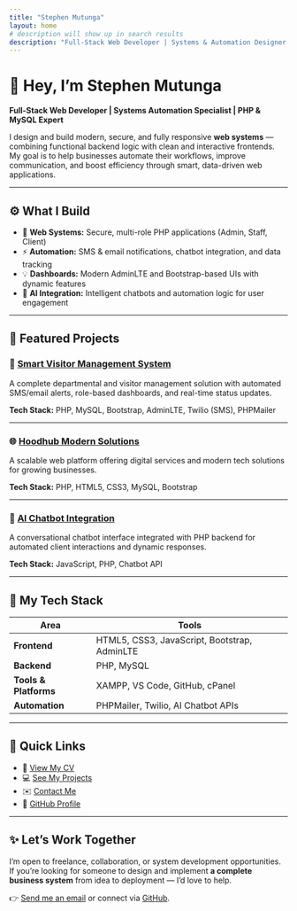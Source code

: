 ```yaml
---
title: "Stephen Mutunga"
layout: home
# description will show up in search results
description: "Full-Stack Web Developer | Systems & Automation Designer | PHP & MySQL Expert"
---
```


# 👋 Hey, I’m **Stephen Mutunga**
**Full-Stack Web Developer | Systems Automation Specialist | PHP & MySQL Expert**

I design and build modern, secure, and fully responsive **web systems** — combining functional backend logic with clean and interactive frontends.  
My goal is to help businesses automate their workflows, improve communication, and boost efficiency through smart, data-driven web applications.

---

## ⚙️ **What I Build**
- 🧱 **Web Systems:** Secure, multi-role PHP applications (Admin, Staff, Client)
- ⚡ **Automation:** SMS & email notifications, chatbot integration, and data tracking
- 💡 **Dashboards:** Modern AdminLTE and Bootstrap-based UIs with dynamic features
- 🧠 **AI Integration:** Intelligent chatbots and automation logic for user engagement

---

## 🚀 **Featured Projects**

### 🏢 [Smart Visitor Management System]()
A complete departmental and visitor management solution with automated SMS/email alerts, role-based dashboards, and real-time status updates.  

**Tech Stack:** PHP, MySQL, Bootstrap, AdminLTE, Twilio (SMS), PHPMailer  

---

### 🌐 [Hoodhub Modern Solutions]()
A scalable web platform offering digital services and modern tech solutions for growing businesses.  

**Tech Stack:** PHP, HTML5, CSS3, MySQL, Bootstrap  

---

### 🤖 [AI Chatbot Integration]()
A conversational chatbot interface integrated with PHP backend for automated client interactions and dynamic responses.  

**Tech Stack:** JavaScript, PHP, Chatbot API  

---

## 🧰 **My Tech Stack**
| Area | Tools |
|------|-------|
| **Frontend** | HTML5, CSS3, JavaScript, Bootstrap, AdminLTE |
| **Backend** | PHP, MySQL |
| **Tools & Platforms** | XAMPP, VS Code, GitHub, cPanel |
| **Automation** | PHPMailer, Twilio, AI Chatbot APIs |

---

## 💼 **Quick Links**
- 📄 [View My CV]()  
- 💻 [See My Projects]()  
- ✉️ [Contact Me]()  
- 💼 [GitHub Profile]()

---

## ✨ **Let’s Work Together**
I’m open to freelance, collaboration, or system development opportunities.  
If you’re looking for someone to design and implement **a complete business system** from idea to deployment — I’d love to help.

👉 [Send me an email]() or connect via [GitHub]().
